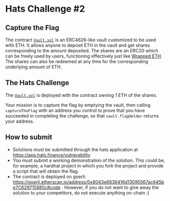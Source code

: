 # Hats Challenge #2

## Capture the Flag

The contract [`Vault.sol`](./contracts/Vault.sol) is an ERC4626-like vault customized to be used with ETH.
It allows anyone to deposit ETH in the vault and get shares corresponding to the amount deposited.
The shares are an ERC20 which can be freely used by users, functioning effectively just like [Wrapped ETH](https://weth.io).
The shares can also be redeemed at any time for the corresponding underlying amount of ETH.

## The Hats Challenge

The [`Vault.sol`](./contracts/Vault.sol) is deployed with the contract owning 1 ETH of the shares. 

Your mission is to capture the flag by emptying the vault, then calling `captureTheFlag` with an address you control to prove that you have succeeded in completing the challenge, so that `vault.flagHolder` returns your address.

## How to submit

- Solutions must be submitted through the hats application at https://app.hats.finance/vulnerability
- You must submit a working demonstration of the solution. This could be, for example, a hardhat project in which you fork the project and provide a script that will obtain the flag.
- The contract is deployed on goerli: https://goerli.etherscan.io/address/0x8043e6836416d13095567ac645be7C629715885c#code . However, if you do not want to give away the solution to your competitors, do not execute anything on-chain :)
